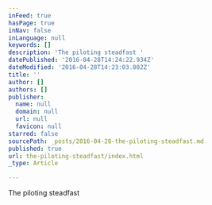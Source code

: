 ```yaml
---
inFeed: true
hasPage: true
inNav: false
inLanguage: null
keywords: []
description: 'The piloting steadfast '
datePublished: '2016-04-28T14:24:22.934Z'
dateModified: '2016-04-28T14:23:03.802Z'
title: ''
author: []
authors: []
publisher:
  name: null
  domain: null
  url: null
  favicon: null
starred: false
sourcePath: _posts/2016-04-28-the-piloting-steadfast.md
published: true
url: the-piloting-steadfast/index.html
_type: Article

---
```

The piloting steadfast